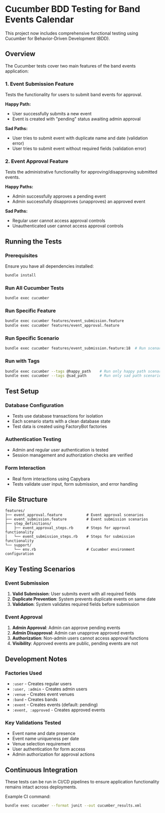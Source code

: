 # Cucumber BDD Testing for Band Events Calendar

This project now includes comprehensive functional testing using Cucumber for Behavior-Driven Development (BDD).

## Overview

The Cucumber tests cover two main features of the band events application:

### 1. Event Submission Feature

Tests the functionality for users to submit band events for approval.

**Happy Path:**

- User successfully submits a new event
- Event is created with "pending" status awaiting admin approval

**Sad Paths:**

- User tries to submit event with duplicate name and date (validation error)
- User tries to submit event without required fields (validation error)

### 2. Event Approval Feature

Tests the administrative functionality for approving/disapproving submitted events.

**Happy Paths:**

- Admin successfully approves a pending event
- Admin successfully disapproves (unapproves) an approved event

**Sad Paths:**

- Regular user cannot access approval controls
- Unauthenticated user cannot access approval controls

## Running the Tests

### Prerequisites

Ensure you have all dependencies installed:

```bash
bundle install
```

### Run All Cucumber Tests

```bash
bundle exec cucumber
```

### Run Specific Feature

```bash
bundle exec cucumber features/event_submission.feature
bundle exec cucumber features/event_approval.feature
```

### Run Specific Scenario

```bash
bundle exec cucumber features/event_submission.feature:18  # Run scenario starting at line 18
```

### Run with Tags

```bash
bundle exec cucumber --tags @happy_path    # Run only happy path scenarios
bundle exec cucumber --tags @sad_path      # Run only sad path scenarios
```

## Test Setup

### Database Configuration

- Tests use database transactions for isolation
- Each scenario starts with a clean database state
- Test data is created using FactoryBot factories

### Authentication Testing

- Admin and regular user authentication is tested
- Session management and authorization checks are verified

### Form Interaction

- Real form interactions using Capybara
- Tests validate user input, form submission, and error handling

## File Structure

```
features/
├── event_approval.feature           # Event approval scenarios
├── event_submission.feature         # Event submission scenarios
├── step_definitions/
│   ├── event_approval_steps.rb      # Steps for approval functionality
│   └── event_submission_steps.rb    # Steps for submission functionality
└── support/
    └── env.rb                       # Cucumber environment configuration
```

## Key Testing Scenarios

### Event Submission

1. **Valid Submission**: User submits event with all required fields
2. **Duplicate Prevention**: System prevents duplicate events on same date
3. **Validation**: System validates required fields before submission

### Event Approval

1. **Admin Approval**: Admin can approve pending events
2. **Admin Disapproval**: Admin can unapprove approved events
3. **Authorization**: Non-admin users cannot access approval functions
4. **Visibility**: Approved events are public, pending events are not

## Development Notes

### Factories Used

- `:user` - Creates regular users
- `:user, :admin` - Creates admin users
- `:venue` - Creates event venues
- `:band` - Creates bands
- `:event` - Creates events (default: pending)
- `:event, :approved` - Creates approved events

### Key Validations Tested

- Event name and date presence
- Event name uniqueness per date
- Venue selection requirement
- User authentication for form access
- Admin authorization for approval actions

## Continuous Integration

These tests can be run in CI/CD pipelines to ensure application functionality remains intact across deployments.

Example CI command:

```bash
bundle exec cucumber --format junit --out cucumber_results.xml
```
